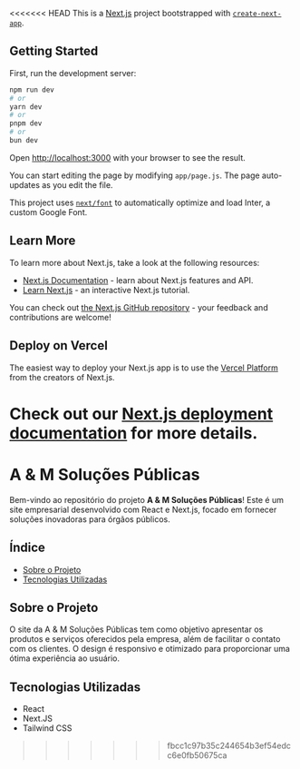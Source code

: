 <<<<<<< HEAD
This is a [Next.js](https://nextjs.org/) project bootstrapped with [`create-next-app`](https://github.com/vercel/next.js/tree/canary/packages/create-next-app).

## Getting Started

First, run the development server:

```bash
npm run dev
# or
yarn dev
# or
pnpm dev
# or
bun dev
```

Open [http://localhost:3000](http://localhost:3000) with your browser to see the result.

You can start editing the page by modifying `app/page.js`. The page auto-updates as you edit the file.

This project uses [`next/font`](https://nextjs.org/docs/basic-features/font-optimization) to automatically optimize and load Inter, a custom Google Font.

## Learn More

To learn more about Next.js, take a look at the following resources:

- [Next.js Documentation](https://nextjs.org/docs) - learn about Next.js features and API.
- [Learn Next.js](https://nextjs.org/learn) - an interactive Next.js tutorial.

You can check out [the Next.js GitHub repository](https://github.com/vercel/next.js/) - your feedback and contributions are welcome!

## Deploy on Vercel

The easiest way to deploy your Next.js app is to use the [Vercel Platform](https://vercel.com/new?utm_medium=default-template&filter=next.js&utm_source=create-next-app&utm_campaign=create-next-app-readme) from the creators of Next.js.

Check out our [Next.js deployment documentation](https://nextjs.org/docs/deployment) for more details.
=======
# A & M Soluções Públicas

Bem-vindo ao repositório do projeto **A & M Soluções Públicas**! Este é um site empresarial desenvolvido com React e Next.js, focado em fornecer soluções inovadoras para órgãos públicos.

## Índice

- [Sobre o Projeto](#sobre-o-projeto)
- [Tecnologias Utilizadas](#tecnologias-utilizadas)

## Sobre o Projeto

O site da A & M Soluções Públicas tem como objetivo apresentar os produtos e serviços oferecidos pela empresa, além de facilitar o contato com os clientes. O design é responsivo e otimizado para proporcionar uma ótima experiência ao usuário.

## Tecnologias Utilizadas

- React
- Next.JS
- Tailwind CSS
>>>>>>> fbcc1c97b35c244654b3ef54edcc6e0fb50675ca
